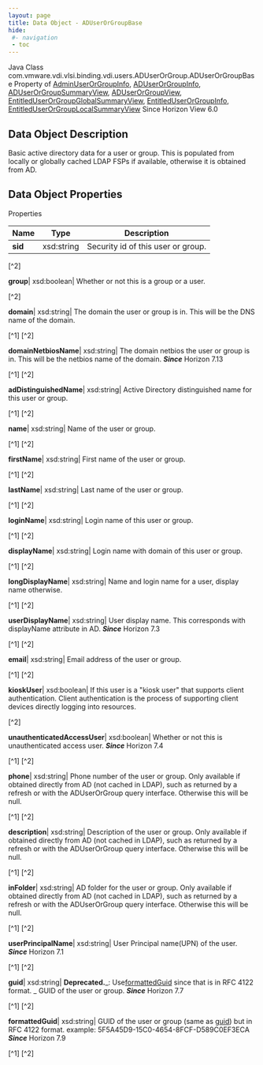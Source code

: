 ```yaml
---
layout: page
title: Data Object - ADUserOrGroupBase
hide:
 #- navigation
 - toc
---
```






Java Class
    com.vmware.vdi.vlsi.binding.vdi.users.ADUserOrGroup.ADUserOrGroupBase
Property of
     [AdminUserOrGroupInfo](vdi.users.AdminUserOrGroup.AdminUserOrGroupInfo.md#field_detail), [ADUserOrGroupInfo](vdi.users.ADUserOrGroup.ADUserOrGroupInfo.md#field_detail), [ADUserOrGroupSummaryView](vdi.users.ADUserOrGroup.ADUserOrGroupSummaryView.md#field_detail), [ADUserOrGroupView](vdi.users.ADUserOrGroup.ADUserOrGroupView.md#field_detail), [EntitledUserOrGroupGlobalSummaryView](vdi.users.EntitledUserOrGroup.EntitledUserOrGroupGlobalSummaryView.md#field_detail), [EntitledUserOrGroupInfo](vdi.users.EntitledUserOrGroup.EntitledUserOrGroupInfo.md#field_detail), [EntitledUserOrGroupLocalSummaryView](vdi.users.EntitledUserOrGroup.EntitledUserOrGroupLocalSummaryView.md#field_detail)
Since 
    Horizon View 6.0

## Data Object Description 

Basic active directory data for a user or group. This is populated from locally or globally cached LDAP FSPs if available, otherwise it is obtained from AD. 

## Data Object Properties

Properties

Name |  Type |  Description   
---|---|---  
**sid**|  xsd:string|  Security id of this user or group.   


[^2]

  
**group**|  xsd:boolean|  Whether or not this is a group or a user.   


[^2]

  
**domain**|  xsd:string|  The domain the user or group is in. This will be the DNS name of the domain.   


[^1]
[^2]

  
**domainNetbiosName**|  xsd:string|  The domain netbios the user or group is in. This will be the netbios name of the domain.  **_Since_** Horizon 7.13  


[^1]
[^2]

  
**adDistinguishedName**|  xsd:string|  Active Directory distinguished name for this user or group.   


[^1]
[^2]

  
**name**|  xsd:string|  Name of the user or group.   


[^1]
[^2]

  
**firstName**|  xsd:string|  First name of the user or group.   


[^1]
[^2]

  
**lastName**|  xsd:string|  Last name of the user or group.   


[^1]
[^2]

  
**loginName**|  xsd:string|  Login name of this user or group.   


[^1]
[^2]

  
**displayName**|  xsd:string|  Login name with domain of this user or group.   


[^1]
[^2]

  
**longDisplayName**|  xsd:string|  Name and login name for a user, display name otherwise.   


[^1]
[^2]

  
**userDisplayName**|  xsd:string|  User display name. This corresponds with displayName attribute in AD.  **_Since_** Horizon 7.3  


[^1]
[^2]

  
**email**|  xsd:string|  Email address of the user or group.   


[^1]
[^2]

  
**kioskUser**|  xsd:boolean|  If this user is a "kiosk user" that supports client authentication. Client authentication is the process of supporting client devices directly logging into resources.   


[^2]

  
**unauthenticatedAccessUser**|  xsd:boolean|  Whether or not this is unauthenticated access user.  **_Since_** Horizon 7.4  


[^1]
[^2]

  
**phone**|  xsd:string|  Phone number of the user or group. Only available if obtained directly from AD (not cached in LDAP), such as returned by a refresh or with the ADUserOrGroup query interface. Otherwise this will be null.   


[^1]
[^2]

  
**description**|  xsd:string|  Description of the user or group. Only available if obtained directly from AD (not cached in LDAP), such as returned by a refresh or with the ADUserOrGroup query interface. Otherwise this will be null.   


[^1]
[^2]

  
**inFolder**|  xsd:string|  AD folder for the user or group. Only available if obtained directly from AD (not cached in LDAP), such as returned by a refresh or with the ADUserOrGroup query interface. Otherwise this will be null.   


[^1]
[^2]

  
**userPrincipalName**|  xsd:string|  User Principal name(UPN) of the user.  **_Since_** Horizon 7.1  


[^1]
[^2]

  
**guid**|  xsd:string| **Deprecated.**_: Use[formattedGuid](vdi.users.ADUserOrGroup.ADUserOrGroupBase.md#formattedGuid) since that is in RFC 4122 format. _ GUID of the user or group.  **_Since_** Horizon 7.7  


[^1]
[^2]

  
**formattedGuid**|  xsd:string|  GUID of the user or group (same as [guid](vdi.users.ADUserOrGroup.ADUserOrGroupBase.md#guid)) but in RFC 4122 format. example: 5F5A45D9-15C0-4654-8FCF-D589C0EF3ECA  **_Since_** Horizon 7.9  


[^1]
[^2]

  
  

  

